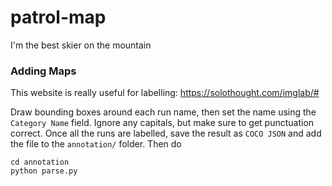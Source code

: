 # patrol-map
I'm the best skier on the mountain

### Adding Maps
This website is really useful for labelling: https://solothought.com/imglab/#

Draw bounding boxes around each run name, then set the name using the `Category Name` field. Ignore any capitals, but make sure to get punctuation correct. Once all the runs are labelled, save the result as `COCO JSON` and add the file to the `annotation/` folder. Then do

```
cd annotation
python parse.py
```